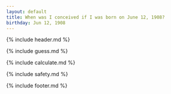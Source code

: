 ```yaml
---
layout: default
title: When was I conceived if I was born on June 12, 1908?
birthday: Jun 12, 1908
---
```


{% include header.md %}

{% include guess.md %}

{% include calculate.md %}

{% include safety.md %}

{% include footer.md %}



